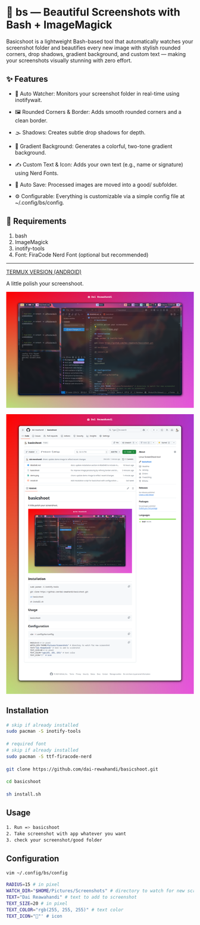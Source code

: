 # 📸 bs — Beautiful Screenshots with Bash + ImageMagick
Basicshoot is a lightweight Bash-based tool that automatically watches your screenshot folder and beautifies every new image with stylish rounded corners, drop shadows, gradient background, and custom text — making your screenshots visually stunning with zero effort.

## ✨ Features
- 🔁 Auto Watcher: Monitors your screenshot folder in real-time using inotifywait.

- 🖼️ Rounded Corners & Border: Adds smooth rounded corners and a clean border.

- 🌫️ Shadows: Creates subtle drop shadows for depth.

- 🎨 Gradient Background: Generates a colorful, two-tone gradient background.

- ✍️ Custom Text & Icon: Adds your own text (e.g., name or signature) using Nerd Fonts.

- 📁 Auto Save: Processed images are moved into a good/ subfolder.

- ⚙️ Configurable: Everything is customizable via a simple config file at ~/.config/bs/config.

## 🧰 Requirements
1. bash
2. ImageMagick
3. inotify-tools
4. Font: FiraCode Nerd Font (optional but recommended)
---

[TERMUX VERSION (ANDROID)](https://github.com/dai-rewahandi/basicshoot/tree/termux)

A little polish your screenshoot.

![basicshoot](demo.png)

![basicshoot](demo2.png)

## Installation
```bash
# skip if already installed
sudo pacman -S inotify-tools

# required font
# skip if already installed
sudo pacman -S ttf-firacode-nerd 

git clone https://github.com/dai-rewahandi/basicshoot.git

cd basicshoot

sh install.sh
```

## Usage
```bash 
1. Run => basicshoot
2. Take screenshot with app whatever you want
3. check your screenshot/good folder
```

## Configuration
```bash
vim ~/.config/bs/config
```

```bash
RADIUS=15 # in pixel
WATCH_DIR="$HOME/Pictures/Screenshots" # directory to watch for new screenshot
TEXT="Dai Reawahandi" # text to add to screenshot
TEXT_SIZE=20 # in pixel
TEXT_COLOR="rgb(255, 255, 255)" # text color
TEXT_ICON="󰄀"' # icon
```